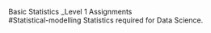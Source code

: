 Basic Statistics _Level 1 Assignments  
#Statistical-modelling
Statistics required for Data Science.
